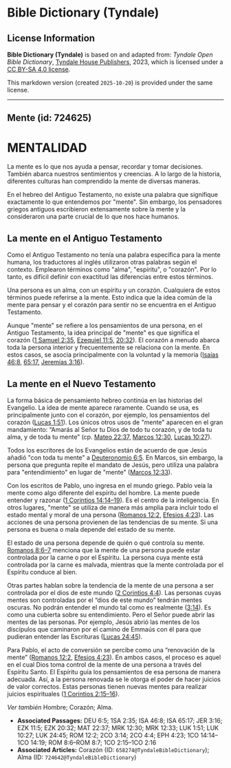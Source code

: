 # Bible Dictionary (Tyndale)

## License Information

**Bible Dictionary (Tyndale)** is based on and adapted from: _Tyndale Open Bible Dictionary_, [Tyndale House Publishers](https://tyndaleopenresources.com/), 2023, which is licensed under a [CC BY-SA 4.0 license](https://creativecommons.org/licenses/by-sa/4.0/legalcode.en).

This markdown version (created `2025-10-20`) is provided under the same license.



--------------------------------

## Mente (id: 724625)

MENTALIDAD
==========

La mente es lo que nos ayuda a pensar, recordar y tomar decisiones. También abarca nuestros sentimientos y creencias. A lo largo de la historia, diferentes culturas han comprendido la mente de diversas maneras.

En el hebreo del Antiguo Testamento, no existe una palabra que signifique exactamente lo que entendemos por "mente". Sin embargo, los pensadores griegos antiguos escribieron extensamente sobre la mente y la consideraron una parte crucial de lo que nos hace humanos.

La mente en el Antiguo Testamento
---------------------------------

Como el Antiguo Testamento no tenía una palabra específica para la mente humana, los traductores al inglés utilizaron otras palabras según el contexto. Emplearon términos como "alma", "espíritu", o "corazón". Por lo tanto, es difícil definir con exactitud las diferencias entre estos términos.

Una persona es un alma, con un espíritu y un corazón. Cualquiera de estos términos puede referirse a la mente. Esto indica que la idea común de la mente para pensar y el corazón para sentir no se encuentra en el Antiguo Testamento.

Aunque "mente" se refiere a los pensamientos de una persona, en el Antiguo Testamento, la idea principal de "mente" es que significa el corazón ([1 Samuel 2:35,](https://ref.ly/1Sam2:35) [Ezequiel 11:5,](https://ref.ly/Ezek11:5) [20:32](https://ref.ly/Ezek20:32)). El corazón a menudo abarca toda la persona interior y frecuentemente se relaciona con la mente. En estos casos, se asocia principalmente con la voluntad y la memoria ([Isaías 46:8,](https://ref.ly/Isa46:8) [65:17,](https://ref.ly/Isa65:17) [Jeremías 3:16](https://ref.ly/Jer3:16)).

La mente en el Nuevo Testamento
-------------------------------

La forma básica de pensamiento hebreo continúa en las historias del Evangelio. La idea de mente aparece raramente. Cuando se usa, es principalmente junto con el corazón, por ejemplo, los pensamientos del corazón ([Lucas 1:51](https://ref.ly/Luke1:51)). Los únicos otros usos de "mente" aparecen en el gran mandamiento: “Amarás al Señor tu Dios de todo tu corazón, y de toda tu alma, y de toda tu mente” (cp. [Mateo 22:37,](https://ref.ly/Matt22:37) [Marcos 12:30,](https://ref.ly/Mark12:30) [Lucas 10:27](https://ref.ly/Luke10:27)).

Todos los escritores de los Evangelios están de acuerdo de que Jesús añadió "con toda tu mente" a [Deuteronomio 6:5](https://ref.ly/Deut6:5). En Marcos, sin embargo, la persona que pregunta repite el mandato de Jesús, pero utiliza una palabra para "entendimiento" en lugar de "mente" ([Marcos 12:33](https://ref.ly/Mark12:33)).

Con los escritos de Pablo, uno ingresa en el mundo griego. Pablo veía la mente como algo diferente del espíritu del hombre. La mente puede entender y razonar ([1 Corintios 14:14–19](https://ref.ly/1Cor14:14-1Cor14:19)). Es el centro de la inteligencia. En otros lugares, "mente" se utiliza de manera más amplia para incluir todo el estado mental y moral de una persona ([Romanos 12:2,](https://ref.ly/Rom12:2) [Efesios 4:23](https://ref.ly/Eph4:23)). Las acciones de una persona provienen de las tendencias de su mente. Si una persona es buena o mala depende del estado de su mente.

El estado de una persona depende de quién o qué controla su mente. [Romanos 8:6–7](https://ref.ly/Rom8:6-Rom8:7) menciona que la mente de una persona puede estar controlada por la carne o por el Espíritu. La persona cuya mente está controlada por la carne es malvada, mientras que la mente controlada por el Espíritu conduce al bien.

Otras partes hablan sobre la tendencia de la mente de una persona a ser controlada por el dios de este mundo ([2 Corintios 4:4](https://ref.ly/2Cor4:4)). Las personas cuyas mentes son controladas por el “dios de este mundo” tendrán mentes oscuras. No podrán entender el mundo tal como es realmente ([3:14](https://ref.ly/2Cor3:14)). Es como una cubierta sobre su entendimiento. Pero el Señor puede abrir las mentes de las personas. Por ejemplo, Jesús abrió las mentes de los discípulos que caminaron por el camino de Emmaús con él para que pudieran entender las Escrituras ([Lucas 24:45](https://ref.ly/Luke24:45)).

Para Pablo, el acto de conversión se percibe como una “renovación de la mente” ([Romanos 12:2,](https://ref.ly/Rom12:2) [Efesios 4:23](https://ref.ly/Eph4:23)). En ambos casos, el proceso es aquel en el cual Dios toma control de la mente de una persona a través del Espíritu Santo. El Espíritu guía los pensamientos de esa persona de manera adecuada. Así, a la persona renovada se le otorga el poder de hacer juicios de valor correctos. Estas personas tienen nuevas mentes para realizar juicios espirituales ([1 Corintios 2:15–16](https://ref.ly/1Cor2:15-1Cor2:16)).

*Ver también* Hombre; Corazón; Alma.

* **Associated Passages:** DEU 6:5; 1SA 2:35; ISA 46:8; ISA 65:17; JER 3:16; EZK 11:5; EZK 20:32; MAT 22:37; MRK 12:30; MRK 12:33; LUK 1:51; LUK 10:27; LUK 24:45; ROM 12:2; 2CO 3:14; 2CO 4:4; EPH 4:23; 1CO 14:14–1CO 14:19; ROM 8:6–ROM 8:7; 1CO 2:15–1CO 2:16
* **Associated Articles:** Corazón (ID: `658274@TyndaleBibleDictionary`); Alma (ID: `724642@TyndaleBibleDictionary`)

